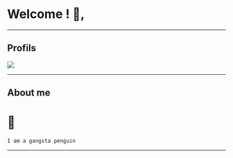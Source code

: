 # Welcome ! 🧡,

---

## Profils 

   <img src="https://discord.c99.nl/widget/theme-5/984140648598888478.png">   
   
---

## About me

# 🐧
```
I am a gangsta penguin 
```

---


